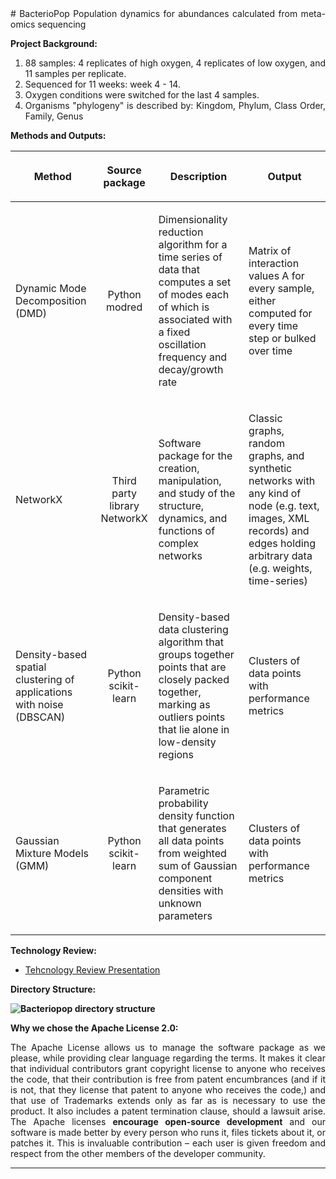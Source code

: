 <div align="justify">
# BacterioPop
Population dynamics for abundances calculated from meta-omics sequencing

<b> Project Background: </b>
<ol>
<li>    88 samples: 4 replicates of high oxygen, 4 replicates of low oxygen, and 11 samples per replicate. 
<li>    Sequenced for 11 weeks:  week 4 - 14. 
<li>    Oxygen conditions were switched for the last 4 samples. 
<li>    Organisms "phylogeny" is described by: Kingdom, Phylum, Class	Order, Family, Genus
</ol>

<b> Methods and Outputs: </b>

|<p align="center"> Method| <p align="center">Source package | <p align="center">Description | <p align="center"> Output  |
| ----------------------- |:--------------------------------:| -----------------------------:| -------------------------: |
|  <p align="left"> Dynamic Mode Decomposition (DMD)| <p align="center">Python modred|<p align="left"> Dimensionality reduction algorithm for a time series of data that computes a set of modes each of which is associated with a fixed oscillation frequency and decay/growth rate | <p align="left">Matrix of interaction values A for every sample, either computed for every time step or bulked over time |
| <p align="left">  NetworkX| <p align="center"> Third party library NetworkX|<p align="left">Software package for the creation, manipulation, and study of the structure, dynamics, and functions of complex networks|<p align="left"> Classic graphs, random graphs, and synthetic networks with any kind of node (e.g. text, images, XML records) and edges holding arbitrary data (e.g. weights, time-series) |
| <p align="left">  Density-based spatial clustering of applications with noise (DBSCAN)| <p align="center"> Python scikit-learn| <p align="left">Density-based data clustering algorithm that groups together points that are closely packed together, marking as outliers points that lie alone in low-density regions| <p align="left">Clusters of data points with performance metrics|
|  <p align="left"> Gaussian Mixture Models (GMM)|   <p align="center"> Python scikit-learn|<p align="left">Parametric probability density function that generates all data points from weighted sum of Gaussian component densities with unknown parameters|  <p align="left">Clusters of data points with performance metrics|

<b> Technology Review: </b>
* [Tehcnology Review Presentation](https://docs.google.com/presentation/d/1D-DkrJsDJCglwkg9zL4Mdhlwke5hMF6LYhDwvJKBrQc/edit?ts=56ce5662#slide=id.g11bd0970be_0_17)

<b> Directory Structure:

<img src="https://raw.githubusercontent.com/JanetMatsen/bacteriopop/master/maker_files/directory_structure.png" alt="Bacteriopop directory structure">
</b>

<b> Why we chose the Apache License 2.0: </b><br>

The Apache License allows us to manage the software package as we please, while providing clear language regarding the terms. It makes it clear that individual contributors grant copyright license to anyone who receives the code, that their contribution is free from patent encumbrances (and if it is not, that they license that patent to anyone who receives the code,) and that use of Trademarks extends only as far as is necessary to use the product. It also includes a patent termination clause, should a lawsuit arise. The Apache licenses <b>encourage open-source development</b> and our software is made better by every person who runs it, files tickets about it, or patches it. This is invaluable contribution – each user is given freedom and respect from the other members of the developer community.

</div><hr>

